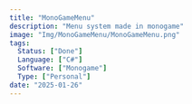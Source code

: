 ```yaml
---
title: "MonoGameMenu"
description: "Menu system made in monogame"
image: "Img/MonoGameMenu/MonoGameMenu.png"
tags:
  Status: ["Done"]
  Language: ["C#"]
  Software: ["Monogame"]
  Type: ["Personal"]
date: "2025-01-26"
---
```

